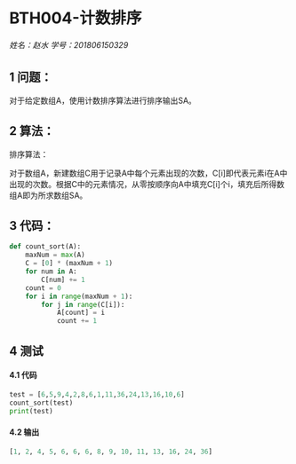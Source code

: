 # BTH004-计数排序

###### 姓名：赵水   学号：201806150329



## 1 问题：

对于给定数组A，使用计数排序算法进行排序输出SA。



## 2 算法：

排序算法：

对于数组A，新建数组C用于记录A中每个元素出现的次数，C[i]即代表元素i在A中出现的次数。根据C中的元素情况，从零按顺序向A中填充C[i]个i，填充后所得数组A即为所求数组SA。

## 3 代码：

```python
def count_sort(A):
    maxNum = max(A)
    C = [0] * (maxNum + 1)
    for num in A:
        C[num] += 1
    count = 0
    for i in range(maxNum + 1):
        for j in range(C[i]):
            A[count] = i
            count += 1
```

## 4 测试

#### 4.1 代码

```python
test = [6,5,9,4,2,8,6,1,11,36,24,13,16,10,6]
count_sort(test)
print(test)
```



#### 4.2 输出

```python
[1, 2, 4, 5, 6, 6, 6, 8, 9, 10, 11, 13, 16, 24, 36]
```

